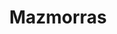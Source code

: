 ﻿---
title: "Mazmorras"
permalink: periodes_713.html
layout: periode
sidebar: periodes
pares:
  - id: 712
    title: "Espada y Brujería"

fills:
jocsPrincipals:
  - title: "Dungeon Bash"
    bggId: 17720
    dataInici: 
    dataFi: 

jocsEscenaris:
  - title: "2 Hour Dungeon Crawl"
    bggId: 168353
    dataInici: 
    dataFi: 

  - title: "Dungeon Fighter"
    bggId: 102548
    dataInici: 
    dataFi: 

  - title: "Dungeon Lords"
    bggId: 45315
    dataInici: 
    dataFi: 

  - title: "Dungeon Lords: Happy Anniversary"
    bggId: 161617
    dataInici: 
    dataFi: 

  - title: "DungeonQuest"
    bggId: 472
    dataInici: 
    dataFi: 

  - title: "Epic Adventure Dungeon Crawl"
    bggId: 43161
    dataInici: 
    dataFi: 

  - title: "Gloomhaven"
    bggId: 174430
    dataInici: 
    dataFi: 

  - title: "How to Host a Dungeon"
    bggId: 38204
    dataInici: 
    dataFi: 

  - title: "Mice and Mystics"
    bggId: 124708
    dataInici: 
    dataFi: 

  - title: "Those Pesky Humans!"
    bggId: 76442
    dataInici: 
    dataFi: 

  - title: "Dungeoneer: La Tumba del Lord Liche"
    bggId: 5576
    dataInici: 
    dataFi: 

  - title: "HeroQuest"
    bggId: 699
    dataInici: 
    dataFi: 

  - title: "DeathMaze"
    bggId: 3625
    dataInici: 
    dataFi: 

  - title: "Delve: The Dice Game"
    bggId: 43691
    dataInici: 
    dataFi: 

  - title: "Descent: Journeys in the Dark (Second Edition)"
    bggId: 104162
    dataInici: 
    dataFi: 

  - title: "Dragon Quest"
    bggId: 1543
    dataInici: 
    dataFi: 

  - title: "Dungeon Run"
    bggId: 66424
    dataInici: 
    dataFi: 

  - title: "Dungeon Twister 2: Prison"
    bggId: 42124
    dataInici: 
    dataFi: 

  - title: "Dungeons & Dragons Computer Labyrinth Game"
    bggId: 4746
    dataInici: 
    dataFi: 

  - title: "Gloomhaven: Solo Scenarios"
    bggId: 226868
    dataInici: 
    dataFi: 

  - title: "Legend of Heroes"
    bggId: 1351
    dataInici: 
    dataFi: 

  - title: "Descent: Journeys in the Dark"
    bggId: 17226
    dataInici: 
    dataFi: 

  - title: "Dungeon Twister"
    bggId: 12995
    dataInici: 
    dataFi: 

  - title: "Dungeon Fighter: Stormy Winds"
    bggId: 163169
    dataInici: 
    dataFi: 

  - title: "Dungeon Fighter: The Big Wave"
    bggId: 149744
    dataInici: 
    dataFi: 

  - title: "Catacombs (third edition)"
    bggId: 195137
    dataInici: 
    dataFi: 

  - title: "Dungeon Escape"
    bggId: 59938
    dataInici: 
    dataFi: 

jocsEpoca:
jocsEpocaEscenaris:
---
